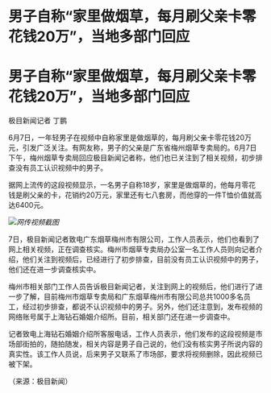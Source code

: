 # 男子自称“家里做烟草，每月刷父亲卡零花钱20万”，当地多部门回应

# 男子自称“家里做烟草，每月刷父亲卡零花钱20万”，当地多部门回应

极目新闻记者 丁鹏

6月7日，一年轻男子在视频中自称家里是做烟草的，每月刷父亲卡零花钱20万元，引发广泛关注。有网友称，男子的父亲是广东省梅州烟草专卖局的。6月7日下午，梅州烟草专卖局回应极目新闻记者称，他们也已关注到了相关视频，初步排查没有员工认识视频中的男子。

据网上流传的这段视频显示，一名男子自称18岁，家里是做烟草的，他每月零花钱是刷父亲的卡，花销约20万元，家里还有七八套房，而他穿的一件T恤价值就高达6400元。

![](https://inews.gtimg.com/om_bt/OMQcYZVOxtjvfAIbRjjM7aWQpuldAUMmc7hXixc8asZWkAA/1000)_网传视频截图_

7日，极目新闻记者致电广东烟草梅州市有限公司，工作人员表示，他们也看到了网上相关视频，正在调查核实。梅州市烟草专卖局办公室一名工作人员则向记者介绍，他们关注到视频后，已经进行了初步排查，目前没有员工认识视频中的男子，他们还在进一步调查核实中。

梅州市相关部门工作人员告诉极目新闻记者，关注到网上的视频后，他们进行了进一步了解，目前梅州市烟草专卖局和广东烟草梅州市有限公司总共1000多名员工，经过初步排查，都说不认识视频中的男子。另外，他们还注意到，发布视频的网络账号属于上海钻石婚姻介绍所。目前，相关部门还在进一步调查中。

记者致电上海钻石婚姻介绍所客服电话，工作人员表示，他们发布的这段视频是市场部街拍的，随拍随发，相关内容是男子自己说的，他们没有核实男子所说内容的真实性。该工作人员说，后来男子又联系了市场部，要求将视频删除，因此视频已被下架。

（来源：极目新闻）

